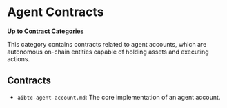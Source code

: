 # Agent Contracts

**[Up to Contract Categories](../README.md)**

This category contains contracts related to agent accounts, which are autonomous on-chain entities capable of holding assets and executing actions.

## Contracts

- `aibtc-agent-account.md`: The core implementation of an agent account.
